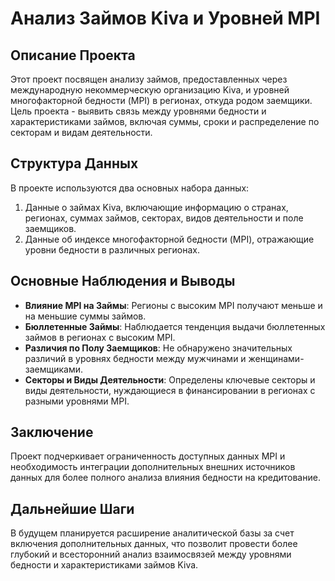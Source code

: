 # Анализ Займов Kiva и Уровней MPI

## Описание Проекта
Этот проект посвящен анализу займов, предоставленных через международную некоммерческую организацию Kiva, и уровней многофакторной бедности (MPI) в регионах, откуда родом заемщики. Цель проекта - выявить связь между уровнями бедности и характеристиками займов, включая суммы, сроки и распределение по секторам и видам деятельности.

## Структура Данных
В проекте используются два основных набора данных:
1. Данные о займах Kiva, включающие информацию о странах, регионах, суммах займов, секторах, видов деятельности и поле заемщиков.
2. Данные об индексе многофакторной бедности (MPI), отражающие уровни бедности в различных регионах.

## Основные Наблюдения и Выводы
- **Влияние MPI на Займы**: Регионы с высоким MPI получают меньше и на меньшие суммы займов.
- **Бюллетенные Займы**: Наблюдается тенденция выдачи бюллетенных займов в регионах с высоким MPI.
- **Различия по Полу Заемщиков**: Не обнаружено значительных различий в уровнях бедности между мужчинами и женщинами-заемщиками.
- **Секторы и Виды Деятельности**: Определены ключевые секторы и виды деятельности, нуждающиеся в финансировании в регионах с разными уровнями MPI.

## Заключение
Проект подчеркивает ограниченность доступных данных MPI и необходимость интеграции дополнительных внешних источников данных для более полного анализа влияния бедности на кредитование.

## Дальнейшие Шаги
В будущем планируется расширение аналитической базы за счет включения дополнительных данных, что позволит провести более глубокий и всесторонний анализ взаимосвязей между уровнями бедности и характеристиками займов Kiva.

